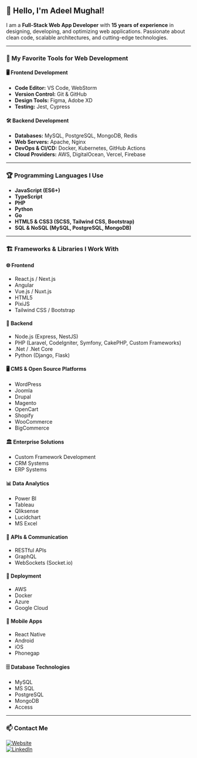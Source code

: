 ## 👋 Hello, I'm Adeel Mughal!

I am a **Full-Stack Web App Developer** with **15 years of experience** in designing, developing, and optimizing web applications. Passionate about clean code, scalable architectures, and cutting-edge technologies.

---

### 🚀 My Favorite Tools for Web Development

#### 🖥️ **Frontend Development**
- **Code Editor:** VS Code, WebStorm
- **Version Control:** Git & GitHub
- **Design Tools:** Figma, Adobe XD
- **Testing:** Jest, Cypress

#### 🛠️ **Backend Development**
- **Databases:** MySQL, PostgreSQL, MongoDB, Redis
- **Web Servers:** Apache, Nginx
- **DevOps & CI/CD:** Docker, Kubernetes, GitHub Actions
- **Cloud Providers:** AWS, DigitalOcean, Vercel, Firebase

---

### 🏆 Programming Languages I Use
- **JavaScript (ES6+)**
- **TypeScript**
- **PHP**
- **Python**
- **Go**
- **HTML5 & CSS3 (SCSS, Tailwind CSS, Bootstrap)**
- **SQL & NoSQL (MySQL, PostgreSQL, MongoDB)**

---

### 🏗️ Frameworks & Libraries I Work With

#### 🌐 **Frontend**
- React.js / Next.js
- Angular
- Vue.js / Nuxt.js
- HTML5
- PixiJS
- Tailwind CSS / Bootstrap

#### 🏢 **Backend**
- Node.js (Express, NestJS)
- PHP (Laravel, CodeIgniter, Symfony, CakePHP, Custom Frameworks)
- .Net / .Net Core
- Python (Django, Flask)

#### 🖥️ **CMS & Open Source Platforms**
- WordPress
- Joomla
- Drupal
- Magento
- OpenCart
- Shopify
- WooCommerce
- BigCommerce

#### 🏛 **Enterprise Solutions**
- Custom Framework Development
- CRM Systems
- ERP Systems

#### 📊 **Data Analytics**
- Power BI
- Tableau
- Qliksense
- Lucidchart
- MS Excel

#### 📡 **APIs & Communication**
- RESTful APIs
- GraphQL
- WebSockets (Socket.io)

#### 🚀 **Deployment**
- AWS
- Docker
- Azure
- Google Cloud

#### 📱 **Mobile Apps**
- React Native
- Android
- iOS
- Phonegap

#### 🗄 **Database Technologies**
- MySQL
- MS SQL
- PostgreSQL
- MongoDB
- Access

---

### 📫 Contact Me

[![Website](https://img.shields.io/badge/My%20Website-adeelmughal.com-blue?style=flat&logo=Google%20Chrome)](https://adeel.info)  
[![LinkedIn](https://img.shields.io/badge/LinkedIn-adeelmughal4u-blue?style=flat&logo=LinkedIn)](https://www.linkedin.com/in/adeelmughal4u/)
